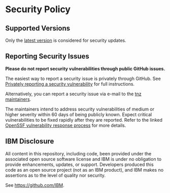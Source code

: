 # Security Policy

## Supported Versions

Only the [latest version](https://github.com/IBM/tnz/releases/latest
) is considered for security
updates.

## Reporting Security Issues

**Please do not report security vulnerabilities through public GitHub
issues.**

The easiest way to report a security issue is privately through GitHub.
See [Privately reporting a security vulnerability](
https://docs.github.com/code-security/security-advisories/guidance-on-reporting-and-writing-information-about-vulnerabilities/privately-reporting-a-security-vulnerability#privately-reporting-a-security-vulnerability
) for full instructions.

Alternatively, you can report a security issue via e-mail to the
[tnz maintainers](MAINTAINERS.md).

The maintainers intend to address security vulnerabilities of medium or
higher severity within 60 days of being publicly known. Expect critical
vulnerabilities to be fixed rapidly after they are reported. Refer to
the linked [OpenSSF vulnerability response process](
https://github.com/ossf/oss-vulnerability-guide/blob/main/maintainer-guide.md#apply-the-vulnerability-response-process
) for more details.

## IBM Disclosure

All content in this repository, including code, been provided under the
associated open source software license and IBM is under no obligation
to provide enhancements, updates, or support. Developers produced this
code as an open source project (not as an IBM product), and IBM makes no
assertions as to the level of quality nor security.

See https://github.com/IBM.
